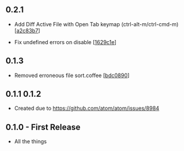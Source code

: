 ## 0.2.1

* Add Diff Active File with Open Tab keymap (ctrl-alt-m/ctrl-cmd-m) [[a2c83b7](https://github.com/SavageCore/atom-meld/commit/a2c83b7de7f6f86b8efa966e35838e3c73590aba)]

* Fix undefined errors on disable [[1629c1e](https://github.com/SavageCore/atom-meld/commit/1629c1ef653417c4e100223e1ff3d45824a9ab38)]

## 0.1.3
* Removed erroneous file sort.coffee [[bdc0890](https://github.com/SavageCore/atom-meld/commit/bdc089090a9c8467f5e90678397c3eafe02eb6d7)]

## 0.1.1 0.1.2

* Created due to https://github.com/atom/atom/issues/8984

## 0.1.0 - First Release
* All the things
